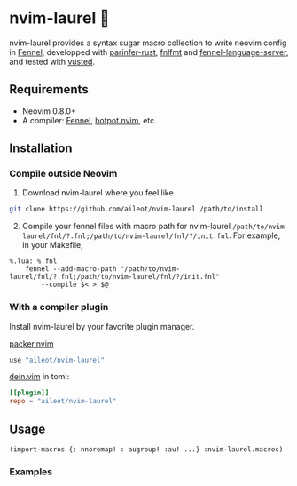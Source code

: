 # nvim-laurel 🌿

nvim-laurel provides a syntax sugar macro collection to write neovim config in
[Fennel][Fennel], developped with [parinfer-rust][parinfer-rust],
[fnlfmt][fnlfmt] and [fennel-language-server][fennel-language-server], and
tested with [vusted][vusted].

## Requirements

- Neovim 0.8.0+
- A compiler: [Fennel][Fennel], [hotpot.nvim][hotpot.nvim], etc.

## Installation

### Compile outside Neovim

1. Download nvim-laurel where you feel like

```sh
git clone https://github.com/aileot/nvim-laurel /path/to/install
```

2. Compile your fennel files with macro path for nvim-laurel
   `/path/to/nvim-laurel/fnl/?.fnl;/path/to/nvim-laurel/fnl/?/init.fnl`. For
   example, in your Makefile,

```make
%.lua: %.fnl
	fennel --add-macro-path "/path/to/nvim-laurel/fnl/?.fnl;/path/to/nvim-laurel/fnl/?/init.fnl"
		--compile $< > $@
```

### With a compiler plugin

Install nvim-laurel by your favorite plugin manager.

[packer.nvim](https://github.com/wbthomason/packer.nvim)

```lua
use "aileot/nvim-laurel"
```

[dein.vim](https://github.com/Shougo/dein.vim) in toml:

```toml
[[plugin]]
repo = "aileot/nvim-laurel"
```

## Usage

```fennel
(import-macros {: nnoremap! : augroup! :au! ...} :nvim-laurel.macros)
```

### Examples

[Fennel]: https://github.com/bakpakin/Fennel
[parinfer-rust]: https://github.com/eraserhd/parinfer-rust
[fnlfmt]: https://git.sr.ht/~technomancy/fnlfmt
[fennel-language-server]: https://github.com/rydesun/fennel-language-server
[vusted]: https://github.com/notomo/vusted
[hotpot.nvim]: https://github.com/rktjmp/hotpot.nvim
